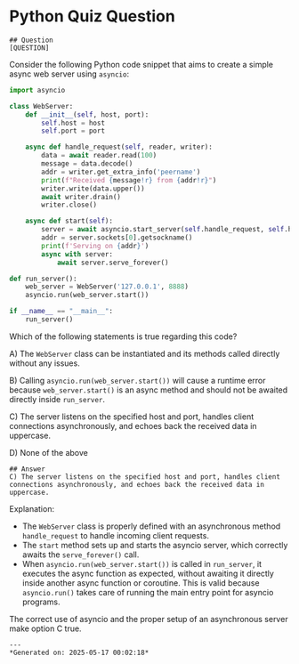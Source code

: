 # Python Quiz Question
    
    ## Question
    [QUESTION]
Consider the following Python code snippet that aims to create a simple async web server using `asyncio`:

```python
import asyncio

class WebServer:
    def __init__(self, host, port):
        self.host = host
        self.port = port

    async def handle_request(self, reader, writer):
        data = await reader.read(100)
        message = data.decode()
        addr = writer.get_extra_info('peername')
        print(f"Received {message!r} from {addr!r}")
        writer.write(data.upper())
        await writer.drain()
        writer.close()

    async def start(self):
        server = await asyncio.start_server(self.handle_request, self.host, self.port)
        addr = server.sockets[0].getsockname()
        print(f'Serving on {addr}')
        async with server:
            await server.serve_forever()

def run_server():
    web_server = WebServer('127.0.0.1', 8888)
    asyncio.run(web_server.start())

if __name__ == "__main__":
    run_server()
```

Which of the following statements is true regarding this code?

A) The `WebServer` class can be instantiated and its methods called directly without any issues.

B) Calling `asyncio.run(web_server.start())` will cause a runtime error because `web_server.start()` is an async method and should not be awaited directly inside `run_server`.

C) The server listens on the specified host and port, handles client connections asynchronously, and echoes back the received data in uppercase.

D) None of the above
    
    ## Answer
    C) The server listens on the specified host and port, handles client connections asynchronously, and echoes back the received data in uppercase.

Explanation:
- The `WebServer` class is properly defined with an asynchronous method `handle_request` to handle incoming client requests.
- The `start` method sets up and starts the asyncio server, which correctly awaits the `serve_forever()` call.
- When `asyncio.run(web_server.start())` is called in `run_server`, it executes the async function as expected, without awaiting it directly inside another async function or coroutine. This is valid because `asyncio.run()` takes care of running the main entry point for asyncio programs.

The correct use of asyncio and the proper setup of an asynchronous server make option C true.
    
    ---
    *Generated on: 2025-05-17 00:02:18*
    